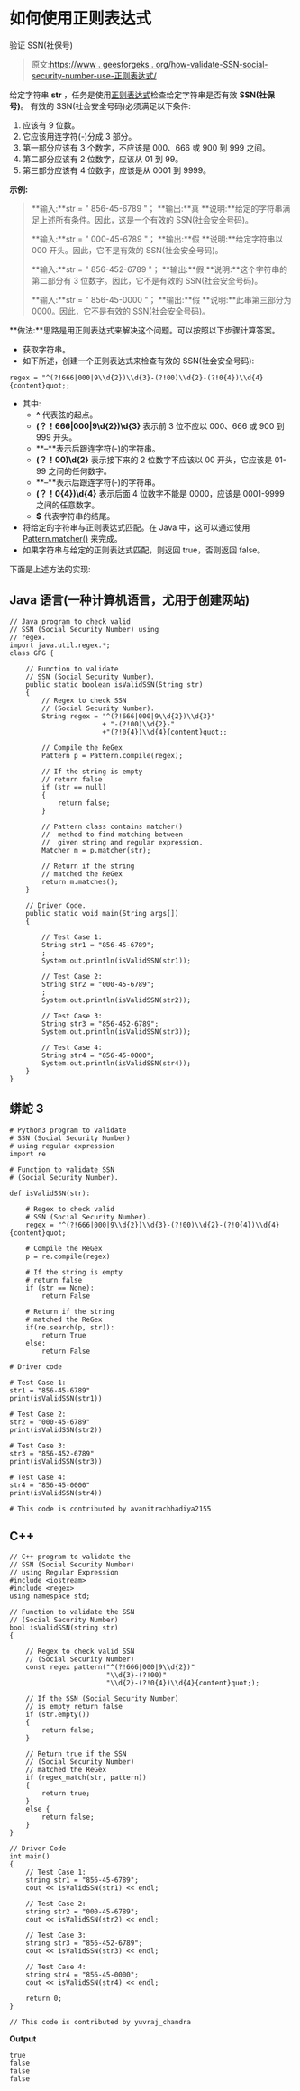 # 如何使用正则表达式

验证 SSN(社保号)

> 原文:[https://www . geesforgeks . org/how-validate-SSN-social-security-number-use-正则表达式/](https://www.geeksforgeeks.org/how-to-validate-ssn-social-security-number-using-regular-expression/)

给定字符串 **str** ，任务是使用[正则表达式](https://www.geeksforgeeks.org/write-regular-expressions/)检查给定字符串是否有效 **SSN(社保号)**。
有效的 SSN(社会安全号码)必须满足以下条件:

1.  应该有 9 位数。
2.  它应该用连字符(-)分成 3 部分。
3.  第一部分应该有 3 个数字，不应该是 000、666 或 900 到 999 之间。
4.  第二部分应该有 2 位数字，应该从 01 到 99。
5.  第三部分应该有 4 位数字，应该是从 0001 到 9999。

**示例:**

> **输入:**str = " 856-45-6789 "；
> **输出:**真
> **说明:**给定的字符串满足上述所有条件。因此，这是一个有效的 SSN(社会安全号码)。
> 
> **输入:**str = " 000-45-6789 "；
> **输出:**假
> **说明:**给定字符串以 000 开头。因此，它不是有效的 SSN(社会安全号码)。
> 
> **输入:**str = " 856-452-6789 "；
> **输出:**假
> **说明:**这个字符串的第二部分有 3 位数字。因此，它不是有效的 SSN(社会安全号码)。
> 
> **输入:**str = " 856-45-0000 "；
> **输出:**假
> **说明:**此串第三部分为 0000。因此，它不是有效的 SSN(社会安全号码)。

**做法:**思路是用正则表达式来解决这个问题。可以按照以下步骤计算答案。

*   获取字符串。
*   如下所述，创建一个正则表达式来检查有效的 SSN(社会安全号码):

```
regex = "^(?!666|000|9\\d{2})\\d{3}-(?!00)\\d{2}-(?!0{4})\\d{4}{content}quot;;
```

*   其中:
    *   **^** 代表弦的起点。
    *   **(？！666|000|9\\d{2})\\d{3}** 表示前 3 位不应以 000、666 或 900 到 999 开头。
    *   **–**表示后跟连字符(-)的字符串。
    *   **(？！00)\\d{2}** 表示接下来的 2 位数字不应该以 00 开头，它应该是 01-99 之间的任何数字。
    *   **–**表示后跟连字符(-)的字符串。
    *   **(？！0{4})\\d{4}** 表示后面 4 位数字不能是 0000，应该是 0001-9999 之间的任意数字。
    *   **$** 代表字符串的结尾。
*   将给定的字符串与正则表达式匹配。在 Java 中，这可以通过使用 [Pattern.matcher()](https://www.geeksforgeeks.org/pattern-matchercharsequence-method-in-java-with-examples/) 来完成。
*   如果字符串与给定的正则表达式匹配，则返回 true，否则返回 false。

下面是上述方法的实现:

## Java 语言(一种计算机语言，尤用于创建网站)

```
// Java program to check valid
// SSN (Social Security Number) using
// regex.
import java.util.regex.*;
class GFG {

    // Function to validate
    // SSN (Social Security Number).
    public static boolean isValidSSN(String str)
    {
        // Regex to check SSN
        // (Social Security Number).
        String regex = "^(?!666|000|9\\d{2})\\d{3}"
                       + "-(?!00)\\d{2}-"
                       +"(?!0{4})\\d{4}{content}quot;;

        // Compile the ReGex
        Pattern p = Pattern.compile(regex);

        // If the string is empty
        // return false
        if (str == null)
        {
            return false;
        }

        // Pattern class contains matcher()
        //  method to find matching between
        //  given string and regular expression.
        Matcher m = p.matcher(str);

        // Return if the string
        // matched the ReGex
        return m.matches();
    }

    // Driver Code.
    public static void main(String args[])
    {

        // Test Case 1:
        String str1 = "856-45-6789";
        ;
        System.out.println(isValidSSN(str1));

        // Test Case 2:
        String str2 = "000-45-6789";
        ;
        System.out.println(isValidSSN(str2));

        // Test Case 3:
        String str3 = "856-452-6789";
        System.out.println(isValidSSN(str3));

        // Test Case 4:
        String str4 = "856-45-0000";
        System.out.println(isValidSSN(str4));
    }
}
```

## 蟒蛇 3

```
# Python3 program to validate
# SSN (Social Security Number)
# using regular expression
import re

# Function to validate SSN
# (Social Security Number).

def isValidSSN(str):

    # Regex to check valid
    # SSN (Social Security Number).
    regex = "^(?!666|000|9\\d{2})\\d{3}-(?!00)\\d{2}-(?!0{4})\\d{4}{content}quot;

    # Compile the ReGex
    p = re.compile(regex)

    # If the string is empty
    # return false
    if (str == None):
        return False

    # Return if the string
    # matched the ReGex
    if(re.search(p, str)):
        return True
    else:
        return False

# Driver code

# Test Case 1:
str1 = "856-45-6789"
print(isValidSSN(str1))

# Test Case 2:
str2 = "000-45-6789"
print(isValidSSN(str2))

# Test Case 3:
str3 = "856-452-6789"
print(isValidSSN(str3))

# Test Case 4:
str4 = "856-45-0000"
print(isValidSSN(str4))

# This code is contributed by avanitrachhadiya2155
```

## C++

```
// C++ program to validate the
// SSN (Social Security Number)
// using Regular Expression
#include <iostream>
#include <regex>
using namespace std;

// Function to validate the SSN
// (Social Security Number)
bool isValidSSN(string str)
{

    // Regex to check valid SSN
    // (Social Security Number)
    const regex pattern("^(?!666|000|9\\d{2})"
                        "\\d{3}-(?!00)"
                        "\\d{2}-(?!0{4})\\d{4}{content}quot;);

    // If the SSN (Social Security Number)
    // is empty return false
    if (str.empty())
    {
        return false;
    }

    // Return true if the SSN
    // (Social Security Number)
    // matched the ReGex
    if (regex_match(str, pattern))
    {
        return true;
    }
    else {
        return false;
    }
}

// Driver Code
int main()
{
    // Test Case 1:
    string str1 = "856-45-6789";
    cout << isValidSSN(str1) << endl;

    // Test Case 2:
    string str2 = "000-45-6789";
    cout << isValidSSN(str2) << endl;

    // Test Case 3:
    string str3 = "856-452-6789";
    cout << isValidSSN(str3) << endl;

    // Test Case 4:
    string str4 = "856-45-0000";
    cout << isValidSSN(str4) << endl;

    return 0;
}

// This code is contributed by yuvraj_chandra
```

**Output**

```
true
false
false
false

```